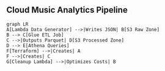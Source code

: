 ## Cloud Music Analytics Pipeline
```mermaid
graph LR
A[Lambda Data Generator] -->|Writes JSON| B[S3 Raw Zone]
B --> C[Glue ETL Job]
C -->|Outputs Parquet| D[S3 Processed Zone]
D --> E[Athena Queries]
F[Terraform] -->|Creates| A
F -->|Creates| C
G[Cleanup Lambda] -->|Optimizes Costs| B
